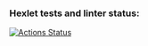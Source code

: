 ### Hexlet tests and linter status:
[![Actions Status](https://github.com/evgenijponomarev/frontend-project-12/workflows/hexlet-check/badge.svg)](https://github.com/evgenijponomarev/frontend-project-12/actions)
